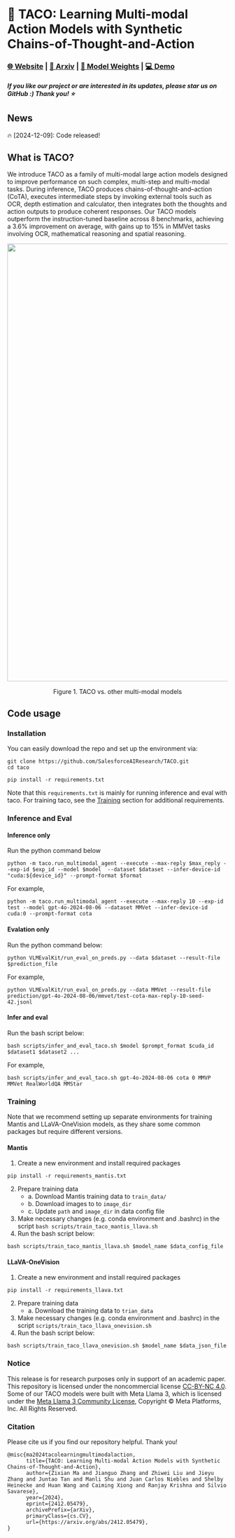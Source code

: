 # 🌮 TACO: Learning Multi-modal Action Models with Synthetic Chains-of-Thought-and-Action

<h3 align="left"> <a href="https://taco-project.github.io/">🌐 Website</a> | <a href="https://arxiv.org/pdf/2412.05479">📑 Arxiv</a> | <a href="https://huggingface.co/collections/Salesforce/taco-models-6764b2ad9ed8cf7fc0946581">🤗 Model Weights</a> | <a href="">💻 Demo</a></h3>
    
<h5 align="left"> If you like our project or are interested in its updates, please star us on GitHub :) Thank you! ⭐ </h2>

## News
 
 🔥 [2024-12-09]: Code released!

## What is TACO?
We introduce TACO as a family of multi-modal large action models designed to improve performance on such complex, multi-step and multi-modal tasks. During inference, TACO produces chains-of-thought-and–action (CoTA), executes intermediate steps by invoking external tools such as OCR, depth estimation and calculator, then integrates both the thoughts and action outputs to produce coherent responses. Our TACO models outperform the instruction-tuned baseline across 8 benchmarks, achieving a 3.6% improvement on average, with gains up to 15% in MMVet tasks involving OCR, mathematical reasoning and spatial reasoning. 

<p align="center">
  <img src="image/teaser.png" width="1000" style="margin-bottom: 0.2;"/>
  <p align="center">Figure 1. TACO vs. other multi-modal models</p>
<p>

## Code usage
### Installation
You can easily download the repo and set up the environment via:
```
git clone https://github.com/SalesforceAIResearch/TACO.git
cd taco

pip install -r requirements.txt
```
Note that this ```requirements.txt``` is mainly for running inference and eval with taco. For training taco, see the [Training](#training) section for additional requirements.
### Inference and Eval
#### Inference only
Run the python command below
```
python -m taco.run_multimodal_agent --execute --max-reply $max_reply --exp-id $exp_id --model $model  --dataset $dataset --infer-device-id "cuda:${device_id}" --prompt-format $format
```
For example,
```
python -m taco.run_multimodal_agent --execute --max-reply 10 --exp-id test --model gpt-4o-2024-08-06 --dataset MMVet --infer-device-id cuda:0 --prompt-format cota
```

#### Evalation only
Run the python command below:
```
python VLMEvalKit/run_eval_on_preds.py --data $dataset --result-file $prediction_file 
```
For example,
```
python VLMEvalKit/run_eval_on_preds.py --data MMVet --result-file prediction/gpt-4o-2024-08-06/mmvet/test-cota-max-reply-10-seed-42.jsonl
```
#### Infer and eval
Run the bash script below:
```
bash scripts/infer_and_eval_taco.sh $model $prompt_format $cuda_id $dataset1 $dataset2 ...
```
For example,
```
bash scripts/infer_and_eval_taco.sh gpt-4o-2024-08-06 cota 0 MMVP MMVet RealWorldQA MMStar 
```
### Training
Note that we recommend setting up separate environments for training Mantis and LLaVA-OneVision models, as they share some common packages but require different versions. 

#### Mantis
1. Create a new environment and install required packages
```
pip install -r requirements_mantis.txt
```
2. Prepare training data 
   - a. Download Mantis training data to ```train_data/```
   - b. Download images to to ```image_dir```
   - c. Update ```path``` and ```image_dir``` in data config file
3. Make necessary changes (e.g. conda environment and .bashrc) in the script ```bash scripts/train_taco_mantis_llava.sh```
4. Run the bash script below:
```
bash scripts/train_taco_mantis_llava.sh $model_name $data_config_file
```
#### LLaVA-OneVision
1. Create a new environment and install required packages
```
pip install -r requirements_llava.txt
```
2. Prepare training data
   - a. Download the training data to ```trian_data```
3. Make necessary changes (e.g. conda environment and .bashrc) in the script ```scripts/train_taco_llava_onevision.sh```
4. Run the bash script below:
```
bash scripts/train_taco_llava_onevision.sh $model_name $data_json_file
```

### Notice
This release is for research purposes only in support of an academic paper. This repository is licensed under the noncommercial license [CC-BY-NC 4.0](https://creativecommons.org/licenses/by-nc/4.0/). 
Some of our TACO models were built with Meta Llama 3, which is licensed under the [Meta Llama 3 Community License](https://www.llama.com/llama3/license/), Copyright © Meta Platforms, Inc. All Rights Reserved.

### Citation
Please cite us if you find our repository helpful. Thank you!
```
@misc{ma2024tacolearningmultimodalaction,
      title={TACO: Learning Multi-modal Action Models with Synthetic Chains-of-Thought-and-Action}, 
      author={Zixian Ma and Jianguo Zhang and Zhiwei Liu and Jieyu Zhang and Juntao Tan and Manli Shu and Juan Carlos Niebles and Shelby Heinecke and Huan Wang and Caiming Xiong and Ranjay Krishna and Silvio Savarese},
      year={2024},
      eprint={2412.05479},
      archivePrefix={arXiv},
      primaryClass={cs.CV},
      url={https://arxiv.org/abs/2412.05479}, 
}
```
